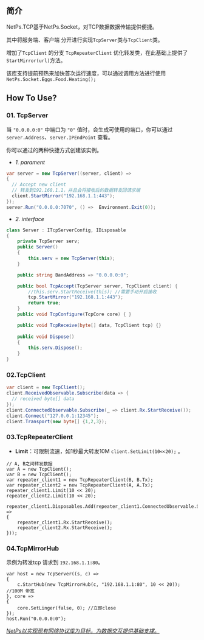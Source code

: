 ﻿## 简介

NetPs.TCP基于NetPs.Socket，对TCP数据数据传输提供便捷。

其中将服务端、客户端 分开进行实现```TcpServer```类与```TcpClient```类。

增加了```TcpClient``` 的分支 ```TcpRepeaterClient``` 优化转发类，在此基础上提供了```StartMirror(url)```方法。


该库支持提前预热来加快首次运行速度，可以通过调用方法进行使用 `NetPs.Socket.Eggs.Food.Heating();`
## How To Use?

### 01. TcpServer
  
当 `"0.0.0.0:0"` 中端口为 `"0"` 值时，会生成可使用的端口，你可以通过`server.Address`、`server.IPEndPoint` 查看。
  
你可以通过的两种快捷方式创建该实例。
  
- *1. parament*
```csharp
var server = new TcpServer((server, client) =>
{
  // Accept new client
  // 转发到192.168.1.1，并且会将接收后的数据转发回请求端
  client.StartMirror("192.168.1.1:443");
});
server.Run("0.0.0.0:7070", () =>  Environment.Exit(0));
```

- *2. interface* 
```csharp
class Server : ITcpServerConfig, IDisposable
{
    private TcpServer serv;
    public Server()
    {
        this.serv = new TcpServer(this);
    }

    public string BandAddress => "0.0.0.0:0";

    public bool TcpAccept(TcpServer server, TcpClient client) { 
        //this.serv.StartReceive(this); //需要手动开启接收
        tcp.StartMirror("192.168.1.1:443");
        return true;
    }
    public void TcpConfigure(TcpCore core) { }

    public void TcpReceive(byte[] data, TcpClient tcp) {}
    
    public void Dispose()
    {
        this.serv.Dispose();
    }
}
```


### 02.TcpClient
```csharp
var client = new TcpClient();
client.ReceivedObservable.Subscribe(data => {
  // received byte[] data
});
client.ConnectedObservable.Subscribe(_ => client.Rx.StartReceive());
client.Connect("127.0.0.1:12345");
client.Transport(new byte[] {1,2,3});
```

### 03.TcpRepeaterClient
- **Limit**：可限制流速，如1秒最大转发10M ```client.SetLimit(10<<20);``` 。

```
// A, B之间转发数据
var A = new TcpClient();
var B = new TcpClient();
var repeater_client1 = new TcpRepeaterClient(B, B.Tx);
var repeater_client2 = new TcpRepeaterClient(A, A.Tx);
repeater_client1.Limit(10 << 20);
repeater_client2.Limit(10 << 20);

repeater_client1.Disposables.Add(repeater_client1.ConnectedObservable.Subscribe(_ =>
{
    repeater_client1.Rx.StartReceive();
    repeater_client2.Rx.StartReceive();
}));
```

### 04.TcpMirrorHub  
示例为转发tcp 请求到 ```192.168.1.1:80```。
```
var host = new TcpServer((s, c) =>
{
    c.StartHub(new TcpMirrorHub(c, "192.168.1.1:80", 10 << 20)); //100M 带宽
}, core =>
{
    core.SetLinger(false, 0); //立即close
});
host.Run("0.0.0.0:0");
```

*<u>NetPs以实现现有网络协议库为目标，为数据交互提供基础支撑。</u>*